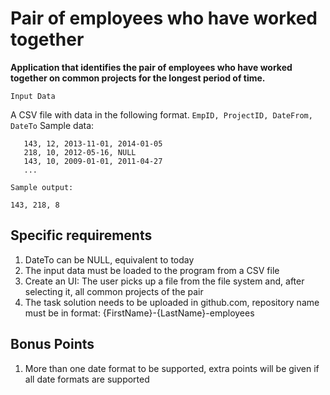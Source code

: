 # Pair of employees who have worked together

**Application that identifies the pair of employees who have worked together on common projects for the longest period of time.**

`Input Data`

A CSV file with data in the following format.
```EmpID, ProjectID, DateFrom, DateTo```
Sample data: 
   ```
      143, 12, 2013-11-01, 2014-01-05
      218, 10, 2012-05-16, NULL
      143, 10, 2009-01-01, 2011-04-27
      ...
   ```

`Sample output:`  
```
143, 218, 8
```

## Specific requirements
<ol>
<li> DateTo can be NULL, equivalent to today</li>
<li>The input data must be loaded to the program from a CSV file</li>
<li>Create an UI: The user picks up a file from the file system and, after selecting it, all common projects of the pair</ are displayed in datagrid with the following columns: Employee ID #1, Employee ID #2, Project ID, Days worked</li>
<li>The task solution needs to be uploaded in github.com, repository name must be in format: {FirstName}-{LastName}-employees</li>
</ol>


## Bonus Points
<ol>
<li>More than one date format to be supported, extra points will be given if all date formats are supported</li>
</ol>
